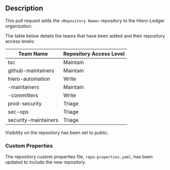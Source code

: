 ## Description

This pull request adds the `<Repository Name>` repository to the Hiero-Ledger organization.

The table below details the teams that have been added and their repository access levels:

| Team Name                | Repository Access Level |
|--------------------------|-------------------------|
| tsc                      | Maintain                |
| github-maintainers       | Maintain                |
| hiero-automation         | Write                   |
| <repository>-maintainers | Maintain                |
| <repository>-committers  | Write                   |
| prod-security            | Triage                  |
| sec-ops                  | Triage                  |
| security-maintainers     | Triage                  |

Visibility on the repository has been set to public.

### Custom Properties

The repository custom properties file, `repo-properties.yaml`, has been updated to include the new repository.
